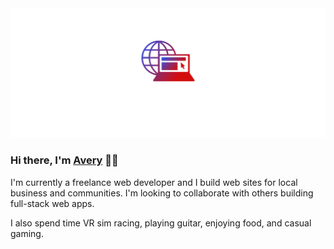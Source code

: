 <img src='cover.png'>

### Hi there, I'm [Avery](https://www.averymclaughlin.com)  👋🏽

I'm currently a freelance web developer and I build web sites for local business and communities.
I'm looking to collaborate with others building full-stack web apps.

I also spend time VR sim racing, playing guitar, enjoying food, and casual gaming.

<!--
**averymc-dev/averymc-dev** is a ✨ _special_ ✨ repository because its `README.md` (this file) appears on your GitHub profile.

Here are some ideas to get you started:

- 🔭 I’m currently working on ...
- 🌱 I’m currently learning ...
- 👯 I’m looking to collaborate on ...
- 🤔 I’m looking for help with ...
- 💬 Ask me about ...
- 📫 How to reach me: ...
- 😄 Pronouns: ...
- ⚡ Fun fact: ...
-->
